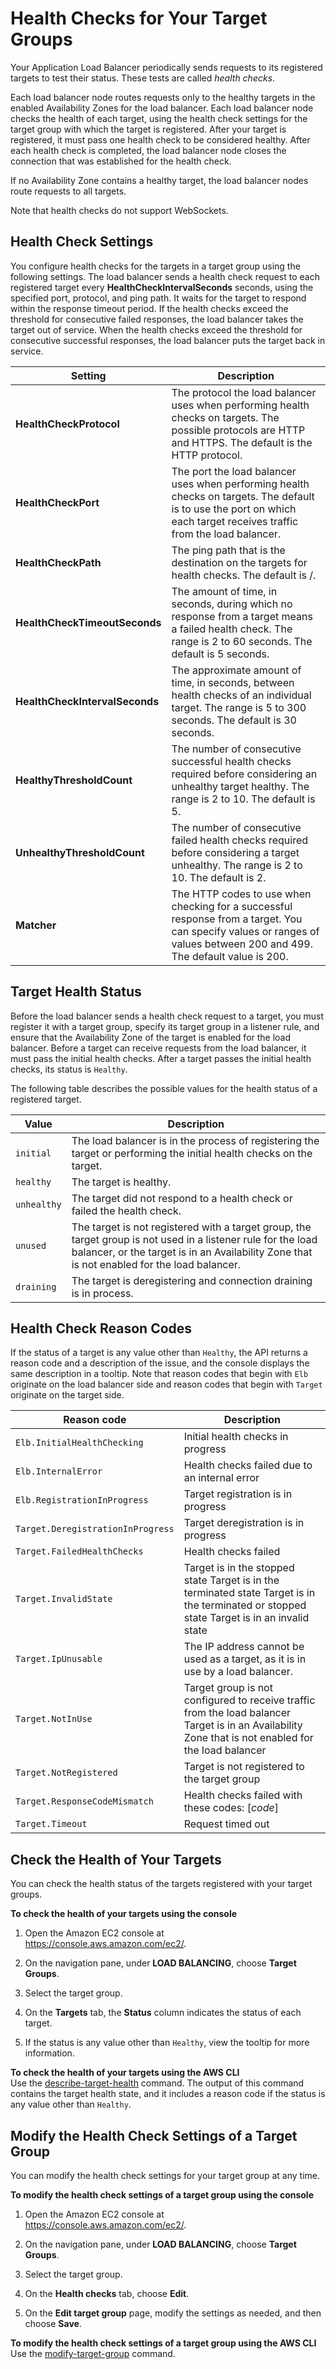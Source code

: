 # Health Checks for Your Target Groups<a name="target-group-health-checks"></a>

Your Application Load Balancer periodically sends requests to its registered targets to test their status\. These tests are called *health checks*\.

Each load balancer node routes requests only to the healthy targets in the enabled Availability Zones for the load balancer\. Each load balancer node checks the health of each target, using the health check settings for the target group with which the target is registered\. After your target is registered, it must pass one health check to be considered healthy\. After each health check is completed, the load balancer node closes the connection that was established for the health check\.

If no Availability Zone contains a healthy target, the load balancer nodes route requests to all targets\.

Note that health checks do not support WebSockets\.

## Health Check Settings<a name="health-check-settings"></a>

You configure health checks for the targets in a target group using the following settings\. The load balancer sends a health check request to each registered target every **HealthCheckIntervalSeconds** seconds, using the specified port, protocol, and ping path\. It waits for the target to respond within the response timeout period\. If the health checks exceed the threshold for consecutive failed responses, the load balancer takes the target out of service\. When the health checks exceed the threshold for consecutive successful responses, the load balancer puts the target back in service\.


| Setting | Description | 
| --- | --- | 
| **HealthCheckProtocol** |  The protocol the load balancer uses when performing health checks on targets\. The possible protocols are HTTP and HTTPS\. The default is the HTTP protocol\.  | 
| **HealthCheckPort** |  The port the load balancer uses when performing health checks on targets\. The default is to use the port on which each target receives traffic from the load balancer\.  | 
| **HealthCheckPath** |  The ping path that is the destination on the targets for health checks\. The default is /\.  | 
| **HealthCheckTimeoutSeconds** |  The amount of time, in seconds, during which no response from a target means a failed health check\. The range is 2 to 60 seconds\. The default is 5 seconds\.  | 
| **HealthCheckIntervalSeconds** |  The approximate amount of time, in seconds, between health checks of an individual target\. The range is 5 to 300 seconds\. The default is 30 seconds\.   | 
| **HealthyThresholdCount** |  The number of consecutive successful health checks required before considering an unhealthy target healthy\. The range is 2 to 10\. The default is 5\.  | 
| **UnhealthyThresholdCount** |  The number of consecutive failed health checks required before considering a target unhealthy\. The range is 2 to 10\. The default is 2\.  | 
| **Matcher** |  The HTTP codes to use when checking for a successful response from a target\. You can specify values or ranges of values between 200 and 499\. The default value is 200\.  | 

## Target Health Status<a name="target-health-states"></a>

Before the load balancer sends a health check request to a target, you must register it with a target group, specify its target group in a listener rule, and ensure that the Availability Zone of the target is enabled for the load balancer\. Before a target can receive requests from the load balancer, it must pass the initial health checks\. After a target passes the initial health checks, its status is `Healthy`\.

The following table describes the possible values for the health status of a registered target\.


| Value | Description | 
| --- | --- | 
| `initial` |  The load balancer is in the process of registering the target or performing the initial health checks on the target\.  | 
| `healthy` |  The target is healthy\.  | 
| `unhealthy` |  The target did not respond to a health check or failed the health check\.  | 
| `unused` |  The target is not registered with a target group, the target group is not used in a listener rule for the load balancer, or the target is in an Availability Zone that is not enabled for the load balancer\.  | 
| `draining` |  The target is deregistering and connection draining is in process\.  | 

## Health Check Reason Codes<a name="target-health-reason-codes"></a>

If the status of a target is any value other than `Healthy`, the API returns a reason code and a description of the issue, and the console displays the same description in a tooltip\. Note that reason codes that begin with `Elb` originate on the load balancer side and reason codes that begin with `Target` originate on the target side\.


| Reason code | Description | 
| --- | --- | 
| `Elb.InitialHealthChecking` |  Initial health checks in progress  | 
| `Elb.InternalError` |  Health checks failed due to an internal error  | 
| `Elb.RegistrationInProgress` |  Target registration is in progress  | 
| `Target.DeregistrationInProgress` |  Target deregistration is in progress  | 
| `Target.FailedHealthChecks` |  Health checks failed  | 
| `Target.InvalidState` |  Target is in the stopped state Target is in the terminated state Target is in the terminated or stopped state Target is in an invalid state  | 
| `Target.IpUnusable` |  The IP address cannot be used as a target, as it is in use by a load balancer\.  | 
| `Target.NotInUse` |  Target group is not configured to receive traffic from the load balancer Target is in an Availability Zone that is not enabled for the load balancer  | 
| `Target.NotRegistered` |  Target is not registered to the target group  | 
| `Target.ResponseCodeMismatch` |  Health checks failed with these codes: \[*code*\]  | 
| `Target.Timeout` |  Request timed out  | 

## Check the Health of Your Targets<a name="check-target-health"></a>

You can check the health status of the targets registered with your target groups\.

**To check the health of your targets using the console**

1. Open the Amazon EC2 console at [https://console\.aws\.amazon\.com/ec2/](https://console.aws.amazon.com/ec2/)\.

1. On the navigation pane, under **LOAD BALANCING**, choose **Target Groups**\.

1. Select the target group\.

1. On the **Targets** tab, the **Status** column indicates the status of each target\.

1. If the status is any value other than `Healthy`, view the tooltip for more information\. 

**To check the health of your targets using the AWS CLI**  
Use the [describe\-target\-health](http://docs.aws.amazon.com/cli/latest/reference/elbv2/describe-target-health.html) command\. The output of this command contains the target health state, and it includes a reason code if the status is any value other than `Healthy`\.

## Modify the Health Check Settings of a Target Group<a name="modify-health-check-settings"></a>

You can modify the health check settings for your target group at any time\.

**To modify the health check settings of a target group using the console**

1. Open the Amazon EC2 console at [https://console\.aws\.amazon\.com/ec2/](https://console.aws.amazon.com/ec2/)\.

1. On the navigation pane, under **LOAD BALANCING**, choose **Target Groups**\.

1. Select the target group\.

1. On the **Health checks** tab, choose **Edit**\.

1. On the **Edit target group** page, modify the settings as needed, and then choose **Save**\.

**To modify the health check settings of a target group using the AWS CLI**  
Use the [modify\-target\-group](http://docs.aws.amazon.com/cli/latest/reference/elbv2/modify-target-group.html) command\.